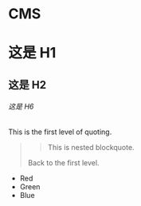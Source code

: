 # CMS
# 这是 H1

## 这是 H2

###### 这是 H6

 This is the first level of quoting.
>
> > This is nested blockquote.
>
> Back to the first level.

*   Red
*   Green
*   Blue
